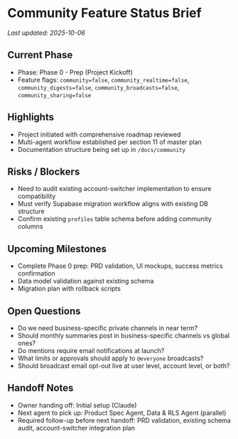 # Community Feature Status Brief

_Last updated: 2025-10-06_

## Current Phase
- Phase: Phase 0 - Prep (Project Kickoff)
- Feature flags: `community=false`, `community_realtime=false`, `community_digests=false`, `community_broadcasts=false`, `community_sharing=false`

## Highlights
- Project initiated with comprehensive roadmap reviewed
- Multi-agent workflow established per section 11 of master plan
- Documentation structure being set up in `/docs/community`

## Risks / Blockers
- Need to audit existing account-switcher implementation to ensure compatibility
- Must verify Supabase migration workflow aligns with existing DB structure
- Confirm existing `profiles` table schema before adding community columns

## Upcoming Milestones
- Complete Phase 0 prep: PRD validation, UI mockups, success metrics confirmation
- Data model validation against existing schema
- Migration plan with rollback scripts

## Open Questions
- Do we need business-specific private channels in near term?
- Should monthly summaries post in business-specific channels vs global ones?
- Do mentions require email notifications at launch?
- What limits or approvals should apply to `@everyone` broadcasts?
- Should broadcast email opt-out live at user level, account level, or both?

## Handoff Notes
- Owner handing off: Initial setup (Claude)
- Next agent to pick up: Product Spec Agent, Data & RLS Agent (parallel)
- Required follow-up before next handoff: PRD validation, existing schema audit, account-switcher integration plan
